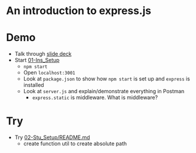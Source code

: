 # An introduction to express.js

# Demo

* Talk through [slide deck](https://docs.google.com/presentation/d/1wF7D5SWD4RDBwGJhkL08GLuFhlo1FPHwyCZoN3q3M_Y/edit?usp=sharing)
* Start [01-Ins_Setup](../01-Activities/01-Ins_Setup)
  * `npm start`
  * Open `localhost:3001`
  * Look at `package.json` to show how `npm start` is set up and `express` is installed
  * Look at `server.js` and explain/demonstrate everything in Postman
    * `express.static` is middleware. What is middleware?

# Try

* Try [02-Stu_Setup/README.md](../01-Activities/02-Stu_Setup/README.md)
  * create function util to create absolute path